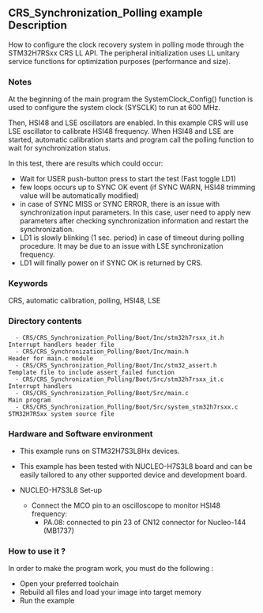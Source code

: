 ## <b>CRS_Synchronization_Polling example Description</b>
How to configure the clock recovery system in polling mode through the
STM32H7RSxx CRS LL API. The peripheral initialization uses LL unitary
service functions for optimization purposes (performance and size).

### <b>Notes</b>

At the beginning of the main program the SystemClock_Config() function is used to
configure the system clock (SYSCLK) to run at 600 MHz.

Then, HSI48 and LSE oscillators are enabled.
In this example CRS will use LSE oscillator to calibrate HSI48 frequency.
When HSI48 and LSE are started, automatic calibration starts and program call the
polling function to wait for synchronization status.

In this test, there are results which could occur:

 - Wait for USER push-button press to start the test (Fast toggle LD1)
 - few loops occurs up to SYNC OK event (if SYNC WARN, HSI48 trimming value will be
 automatically modified)
 - in case of SYNC MISS or SYNC ERROR, there is an issue with synchronization input
 parameters. In this case, user need to apply new parameters after checking synchronization
 information and restart the synchronization.
 - LD1 is slowly blinking (1 sec. period) in case of timeout during polling
 procedure. It may be due to an issue with LSE synchronization frequency.
 - LD1 will finally power on if SYNC OK is returned by CRS.


### <b>Keywords</b>

CRS, automatic calibration, polling, HSI48, LSE

### <b>Directory contents</b>

      - CRS/CRS_Synchronization_Polling/Boot/Inc/stm32h7rsxx_it.h          Interrupt handlers header file
      - CRS/CRS_Synchronization_Polling/Boot/Inc/main.h                  Header for main.c module
      - CRS/CRS_Synchronization_Polling/Boot/Inc/stm32_assert.h          Template file to include assert_failed function
      - CRS/CRS_Synchronization_Polling/Boot/Src/stm32h7rsxx_it.c          Interrupt handlers
      - CRS/CRS_Synchronization_Polling/Boot/Src/main.c                  Main program
      - CRS/CRS_Synchronization_Polling/Boot/Src/system_stm32h7rsxx.c      STM32H7RSxx system source file


### <b>Hardware and Software environment</b>

  - This example runs on STM32H7S3L8Hx devices.

  - This example has been tested with NUCLEO-H7S3L8 board and can be
    easily tailored to any other supported device and development board.

  - NUCLEO-H7S3L8 Set-up
    - Connect the MCO pin to an oscilloscope to monitor HSI48 frequency:
      - PA.08: connected to pin 23 of CN12 connector for Nucleo-144 (MB1737)

### <b>How to use it ?</b>

In order to make the program work, you must do the following :

 - Open your preferred toolchain
 - Rebuild all files and load your image into target memory
 - Run the example
